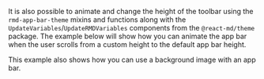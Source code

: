 It is also possible to animate and change the height of the toolbar using the
`rmd-app-bar-theme` mixins and functions along with the
`UpdateVariables`/`UpdateRMDVariables` components from the `@react-md/theme`
package. The example below will show how you can animate the app bar when the
user scrolls from a custom height to the default app bar height.

This example also shows how you can use a background image with an app bar.
